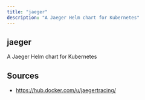 ```yaml
---
title: "jaeger"
description: "A Jaeger Helm chart for Kubernetes"
---
```


## jaeger

A Jaeger Helm chart for Kubernetes

## Sources

- https://hub.docker.com/u/jaegertracing/
